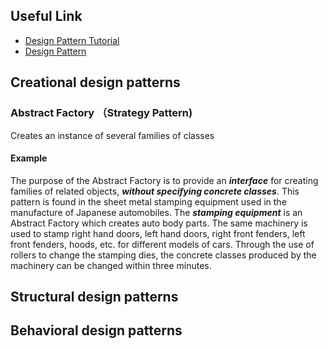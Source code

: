 ## Useful Link
- [Design Pattern Tutorial](http://www.newthinktank.com/videos/design-patterns-tutorial/)
- [Design Pattern](https://sourcemaking.com/design_patterns)

## Creational design patterns

### Abstract Factory （Strategy Pattern)

Creates an instance of several families of classes

#### Example

The purpose of the Abstract Factory is to provide an ***interface*** for creating families of related objects, ***without specifying concrete classes***. This pattern is found in the sheet metal stamping equipment used in the manufacture of Japanese automobiles. The ***stamping equipment*** is an Abstract Factory which creates auto body parts. The same machinery is used to stamp right hand doors, left hand doors, right front fenders, left front fenders, hoods, etc. for different models of cars. Through the use of rollers to change the stamping dies, the concrete classes produced by the machinery can be changed within three minutes.

## Structural design patterns

## Behavioral design patterns



